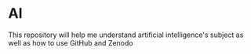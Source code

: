 # AI
This repository will help me understand artificial intelligence's subject as well as how to use GitHub and Zenodo
